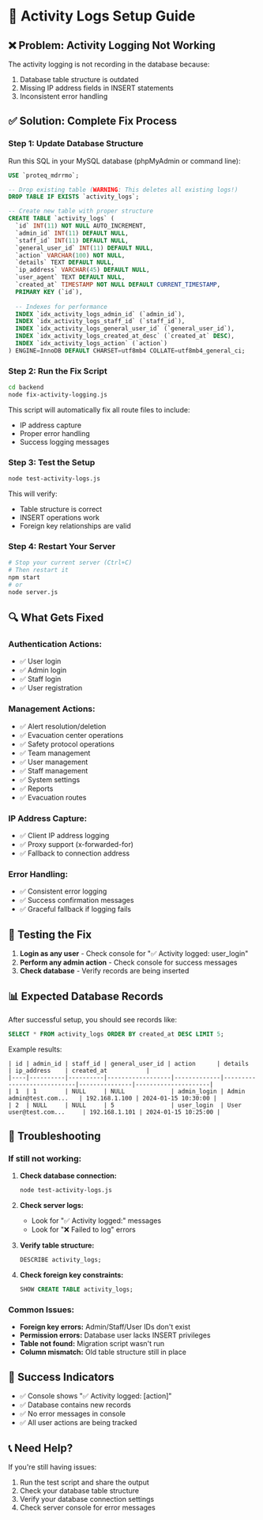 # 🚀 Activity Logs Setup Guide

## ❌ **Problem: Activity Logging Not Working**

The activity logging is not recording in the database because:
1. Database table structure is outdated
2. Missing IP address fields in INSERT statements
3. Inconsistent error handling

## ✅ **Solution: Complete Fix Process**

### **Step 1: Update Database Structure**

Run this SQL in your MySQL database (phpMyAdmin or command line):

```sql
USE `proteq_mdrrmo`;

-- Drop existing table (WARNING: This deletes all existing logs!)
DROP TABLE IF EXISTS `activity_logs`;

-- Create new table with proper structure
CREATE TABLE `activity_logs` (
  `id` INT(11) NOT NULL AUTO_INCREMENT,
  `admin_id` INT(11) DEFAULT NULL,
  `staff_id` INT(11) DEFAULT NULL,
  `general_user_id` INT(11) DEFAULT NULL,
  `action` VARCHAR(100) NOT NULL,
  `details` TEXT DEFAULT NULL,
  `ip_address` VARCHAR(45) DEFAULT NULL,
  `user_agent` TEXT DEFAULT NULL,
  `created_at` TIMESTAMP NOT NULL DEFAULT CURRENT_TIMESTAMP,
  PRIMARY KEY (`id`),
  
  -- Indexes for performance
  INDEX `idx_activity_logs_admin_id` (`admin_id`),
  INDEX `idx_activity_logs_staff_id` (`staff_id`),
  INDEX `idx_activity_logs_general_user_id` (`general_user_id`),
  INDEX `idx_activity_logs_created_at_desc` (`created_at` DESC),
  INDEX `idx_activity_logs_action` (`action`)
) ENGINE=InnoDB DEFAULT CHARSET=utf8mb4 COLLATE=utf8mb4_general_ci;
```

### **Step 2: Run the Fix Script**

```bash
cd backend
node fix-activity-logging.js
```

This script will automatically fix all route files to include:
- IP address capture
- Proper error handling
- Success logging messages

### **Step 3: Test the Setup**

```bash
node test-activity-logs.js
```

This will verify:
- Table structure is correct
- INSERT operations work
- Foreign key relationships are valid

### **Step 4: Restart Your Server**

```bash
# Stop your current server (Ctrl+C)
# Then restart it
npm start
# or
node server.js
```

## 🔍 **What Gets Fixed**

### **Authentication Actions:**
- ✅ User login
- ✅ Admin login  
- ✅ Staff login
- ✅ User registration

### **Management Actions:**
- ✅ Alert resolution/deletion
- ✅ Evacuation center operations
- ✅ Safety protocol operations
- ✅ Team management
- ✅ User management
- ✅ Staff management
- ✅ System settings
- ✅ Reports
- ✅ Evacuation routes

### **IP Address Capture:**
- ✅ Client IP address logging
- ✅ Proxy support (x-forwarded-for)
- ✅ Fallback to connection address

### **Error Handling:**
- ✅ Consistent error logging
- ✅ Success confirmation messages
- ✅ Graceful fallback if logging fails

## 🧪 **Testing the Fix**

1. **Login as any user** - Check console for "✅ Activity logged: user_login"
2. **Perform any admin action** - Check console for success messages
3. **Check database** - Verify records are being inserted

## 📊 **Expected Database Records**

After successful setup, you should see records like:

```sql
SELECT * FROM activity_logs ORDER BY created_at DESC LIMIT 5;
```

Example results:
```
| id | admin_id | staff_id | general_user_id | action      | details                    | ip_address    | created_at           |
|----|----------|----------|------------------|-------------|----------------------------|---------------|---------------------|
| 1  | 1        | NULL     | NULL             | admin_login | Admin admin@test.com...   | 192.168.1.100 | 2024-01-15 10:30:00 |
| 2  | NULL     | NULL     | 5                | user_login  | User user@test.com...     | 192.168.1.101 | 2024-01-15 10:25:00 |
```

## 🚨 **Troubleshooting**

### **If still not working:**

1. **Check database connection:**
   ```bash
   node test-activity-logs.js
   ```

2. **Check server logs:**
   - Look for "✅ Activity logged:" messages
   - Look for "❌ Failed to log" errors

3. **Verify table structure:**
   ```sql
   DESCRIBE activity_logs;
   ```

4. **Check foreign key constraints:**
   ```sql
   SHOW CREATE TABLE activity_logs;
   ```

### **Common Issues:**

- **Foreign key errors:** Admin/Staff/User IDs don't exist
- **Permission errors:** Database user lacks INSERT privileges
- **Table not found:** Migration script wasn't run
- **Column mismatch:** Old table structure still in place

## 🎯 **Success Indicators**

- ✅ Console shows "✅ Activity logged: [action]"
- ✅ Database contains new records
- ✅ No error messages in console
- ✅ All user actions are being tracked

## 📞 **Need Help?**

If you're still having issues:
1. Run the test script and share the output
2. Check your database table structure
3. Verify your database connection settings
4. Check server console for error messages
